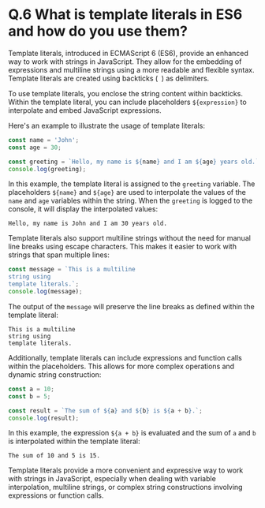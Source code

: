 # Q.6  What is template literals in ES6 and how do you use them?

Template literals, introduced in ECMAScript 6 (ES6), provide an enhanced way to work with strings in JavaScript. They allow for the embedding of expressions and multiline strings using a more readable and flexible syntax. Template literals are created using backticks (` `) as delimiters.

To use template literals, you enclose the string content within backticks. Within the template literal, you can include placeholders `${expression}` to interpolate and embed JavaScript expressions.

Here's an example to illustrate the usage of template literals:

```javascript
const name = 'John';
const age = 30;

const greeting = `Hello, my name is ${name} and I am ${age} years old.`;
console.log(greeting);
```

In this example, the template literal is assigned to the `greeting` variable. The placeholders `${name}` and `${age}` are used to interpolate the values of the `name` and `age` variables within the string. When the `greeting` is logged to the console, it will display the interpolated values:

```
Hello, my name is John and I am 30 years old.
```

Template literals also support multiline strings without the need for manual line breaks using escape characters. This makes it easier to work with strings that span multiple lines:

```javascript
const message = `This is a multiline
string using
template literals.`;
console.log(message);
```

The output of the `message` will preserve the line breaks as defined within the template literal:

```
This is a multiline
string using
template literals.
```

Additionally, template literals can include expressions and function calls within the placeholders. This allows for more complex operations and dynamic string construction:

```javascript
const a = 10;
const b = 5;

const result = `The sum of ${a} and ${b} is ${a + b}.`;
console.log(result);
```

In this example, the expression `${a + b}` is evaluated and the sum of `a` and `b` is interpolated within the template literal:

```
The sum of 10 and 5 is 15.
```

Template literals provide a more convenient and expressive way to work with strings in JavaScript, especially when dealing with variable interpolation, multiline strings, or complex string constructions involving expressions or function calls.